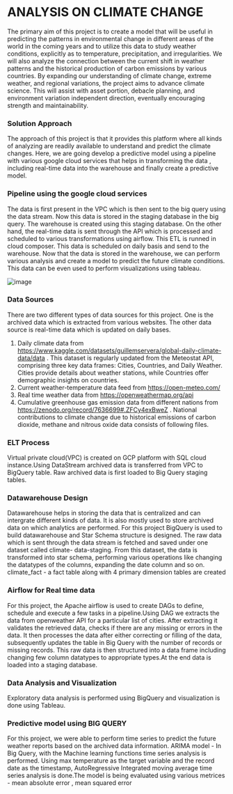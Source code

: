 # ANALYSIS ON CLIMATE CHANGE

The primary aim of this project is to create a model that will be useful in predicting the patterns in environmental change in different areas of the world in the coming years and to utilize this data to study weather conditions, explicitly as to temperature, precipitation, and irregularities. We will also analyze the connection between the current shift in weather patterns and the historical production of carbon emissions by various countries. By expanding our understanding of climate change, extreme weather, and regional variations, the project aims to advance climate science. This will assist with asset portion, debacle planning, and environment variation independent direction, eventually encouraging strength and maintainability.

### Solution Approach

The approach of this project is that it provides this platform where all kinds of analyzing are readily available to understand and predict the climate changes. Here, we are going develop a predictive model using a pipeline with various google cloud services that helps in transforming the data , including real-time data into the warehouse and finally create a predictive model.

### Pipeline using the google cloud services

The data is first present in the VPC which is then sent to the big query using the data stream. Now this data is stored in the staging database in the big query. The warehouse is created using this staging database. On the other hand, the real-time data is sent through the API which is processed and scheduled to various transformations using airflow. This ETL is runned in cloud composer. This data is scheduled on daily basis and send to the warehouse. Now that the data is stored in the warehouse, we can perform various analysis and create a model to predict the future climate conditions. This data can be even used to perform visualizations using tableau.

![image](https://github.com/user-attachments/assets/af4c83cc-23d6-4adc-b46b-0bc6555e344e)

### Data Sources

There are two different types of data sources for this project. One is the archived data which is extracted from various websites. The other data source is real-time data which is updated on daily bases.
1.	Daily climate data from https://www.kaggle.com/datasets/guillemservera/global-daily-climate-data/data . This dataset is regularly updated from the Meteostat API, comprising        three key data frames: Cities, Countries, and Daily Weather. Cities provide details about weather stations, while Countries offer demographic insights on countries.
2.	Current weather-temperature data feed from  https://open-meteo.com/
3.	Real time weather data from https://openweathermap.org/api
4.	Cumulative greenhouse gas emission data from different nations from https://zenodo.org/record/7636699#.ZFCy4exBweZ . National contributions to climate change due to historical      emissions of carbon dioxide, methane and nitrous oxide data consists of following files.

### ELT Process

Virtual private cloud(VPC) is created on GCP platform with SQL cloud instance.Using DataStream archived data is transferred from VPC to BigQuery table. Raw archived data is first loaded to Big Query staging tables.

### Datawarehouse Design

Datawarehouse helps in storing the data that is centralized and can intergrate different kinds of data. It is also mostly used to store archived data on which analytics are performed. For this project BigQuery is used to build datawarehouse and Star Schema structure is  designed.
The raw data which is sent through the data stream is fetched and saved under one dataset called climate- data-staging. From this dataset, the data is transformed into star schema, performing various operations like changing the datatypes of the columns, expanding the date column and so on.
climate_fact - a fact table along with 4 primary dimension tables are created

### Airflow for Real time data 

For this project, the Apache airflow is used to create DAGs to define, schedule and execute a few tasks in a pipeline.Using DAG we extracts the data from openweather API for a particular list of cities. 
After extracting it validates the retrieved data, checks if there are any missing or errors in the data. It then processes the data after either correcting or filling of the data, subsequently updates the table in Big Query with the number of records or missing records. This raw data is then structured into a data frame including changing few column datatypes to appropriate types.At the end data is loaded into a staging database.

### Data Analysis and Visualization

Exploratory data analysis is performed using BigQuery and visualization is done using Tableau.

### Predictive model using BIG QUERY

For this project, we were able to perform time series to predict the future weather reports based on the archived data information.
ARIMA model - In Big Query, with the Machine learning functions time series analysis is performed. Using max temperature as the target variable and the record date as the timestamp, AutoRegressive Integrated moving average time series analysis is done.The model is being evaluated using various metrices - mean absolute error , mean squared error
